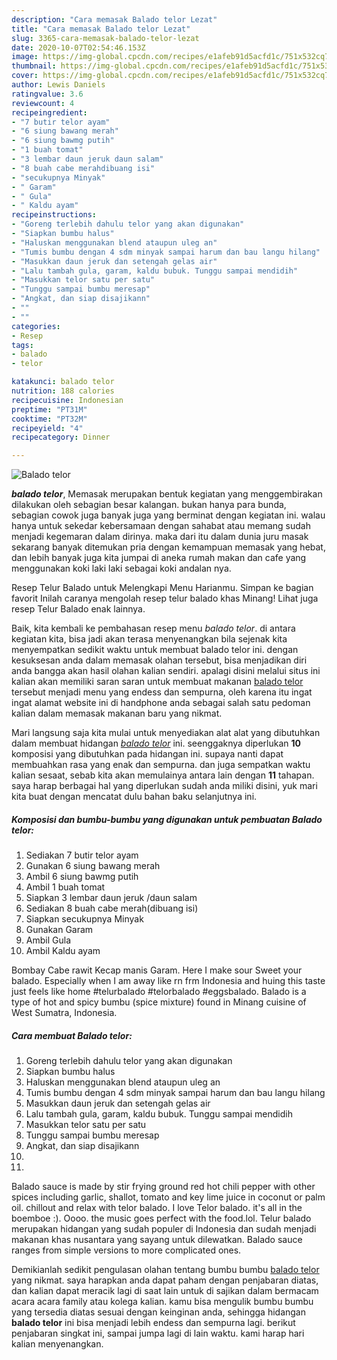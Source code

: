 ```yaml
---
description: "Cara memasak Balado telor Lezat"
title: "Cara memasak Balado telor Lezat"
slug: 3365-cara-memasak-balado-telor-lezat
date: 2020-10-07T02:54:46.153Z
image: https://img-global.cpcdn.com/recipes/e1afeb91d5acfd1c/751x532cq70/balado-telor-foto-resep-utama.jpg
thumbnail: https://img-global.cpcdn.com/recipes/e1afeb91d5acfd1c/751x532cq70/balado-telor-foto-resep-utama.jpg
cover: https://img-global.cpcdn.com/recipes/e1afeb91d5acfd1c/751x532cq70/balado-telor-foto-resep-utama.jpg
author: Lewis Daniels
ratingvalue: 3.6
reviewcount: 4
recipeingredient:
- "7 butir telor ayam"
- "6 siung bawang merah"
- "6 siung bawmg putih"
- "1 buah tomat"
- "3 lembar daun jeruk daun salam"
- "8 buah cabe merahdibuang isi"
- "secukupnya Minyak"
- " Garam"
- " Gula"
- " Kaldu ayam"
recipeinstructions:
- "Goreng terlebih dahulu telor yang akan digunakan"
- "Siapkan bumbu halus"
- "Haluskan menggunakan blend ataupun uleg an"
- "Tumis bumbu dengan 4 sdm minyak sampai harum dan bau langu hilang"
- "Masukkan daun jeruk dan setengah gelas air"
- "Lalu tambah gula, garam, kaldu bubuk. Tunggu sampai mendidih"
- "Masukkan telor satu per satu"
- "Tunggu sampai bumbu meresap"
- "Angkat, dan siap disajikann"
- ""
- ""
categories:
- Resep
tags:
- balado
- telor

katakunci: balado telor 
nutrition: 188 calories
recipecuisine: Indonesian
preptime: "PT31M"
cooktime: "PT32M"
recipeyield: "4"
recipecategory: Dinner

---
```



![Balado telor](https://img-global.cpcdn.com/recipes/e1afeb91d5acfd1c/751x532cq70/balado-telor-foto-resep-utama.jpg)

<b><i>balado telor</i></b>, Memasak merupakan bentuk kegiatan yang menggembirakan dilakukan oleh sebagian besar kalangan. bukan hanya para bunda, sebagian cowok juga banyak juga yang berminat dengan kegiatan ini. walau hanya untuk sekedar kebersamaan dengan sahabat atau memang sudah menjadi kegemaran dalam dirinya. maka dari itu dalam dunia juru masak sekarang banyak ditemukan pria dengan kemampuan memasak yang hebat, dan lebih banyak juga kita jumpai di aneka rumah makan dan cafe yang menggunakan koki laki laki sebagai koki andalan nya.

Resep Telur Balado untuk Melengkapi Menu Harianmu. Simpan ke bagian favorit Inilah caranya mengolah resep telur balado khas Minang! Lihat juga resep Telur Balado enak lainnya.

Baik, kita kembali ke pembahasan resep menu <i>balado telor</i>. di antara kegiatan kita, bisa jadi akan terasa menyenangkan bila sejenak kita menyempatkan sedikit waktu untuk membuat balado telor ini. dengan kesuksesan anda dalam memasak olahan tersebut, bisa menjadikan diri anda bangga akan hasil olahan kalian sendiri. apalagi disini melalui situs ini kalian akan memiliki saran saran untuk membuat makanan <u>balado telor</u> tersebut menjadi menu yang endess dan sempurna, oleh karena itu ingat ingat alamat website ini di handphone anda sebagai salah satu pedoman kalian dalam memasak makanan baru yang nikmat.


Mari langsung saja kita mulai untuk menyediakan alat alat yang dibutuhkan dalam membuat hidangan <u><i>balado telor</i></u> ini. seenggaknya diperlukan <b>10</b> komposisi yang dibutuhkan pada hidangan ini. supaya nanti dapat membuahkan rasa yang enak dan sempurna. dan juga sempatkan waktu kalian sesaat, sebab kita akan memulainya antara lain dengan <b>11</b> tahapan. saya harap berbagai hal yang diperlukan sudah anda miliki disini, yuk mari kita buat dengan mencatat dulu bahan baku selanjutnya ini.

<!--inarticleads1-->

##### Komposisi dan bumbu-bumbu yang digunakan untuk pembuatan Balado telor:

1. Sediakan 7 butir telor ayam
1. Gunakan 6 siung bawang merah
1. Ambil 6 siung bawmg putih
1. Ambil 1 buah tomat
1. Siapkan 3 lembar daun jeruk /daun salam
1. Sediakan 8 buah cabe merah(dibuang isi)
1. Siapkan secukupnya Minyak
1. Gunakan  Garam
1. Ambil  Gula
1. Ambil  Kaldu ayam


Bombay Cabe rawit Kecap manis Garam. Here I make sour Sweet your balado. Especially when I am away like rn frm Indonesia and huing this taste just feels like home #telurbalado #telorbalado #eggsbalado. Balado is a type of hot and spicy bumbu (spice mixture) found in Minang cuisine of West Sumatra, Indonesia. 

<!--inarticleads2-->

##### Cara membuat Balado telor:

1. Goreng terlebih dahulu telor yang akan digunakan
1. Siapkan bumbu halus
1. Haluskan menggunakan blend ataupun uleg an
1. Tumis bumbu dengan 4 sdm minyak sampai harum dan bau langu hilang
1. Masukkan daun jeruk dan setengah gelas air
1. Lalu tambah gula, garam, kaldu bubuk. Tunggu sampai mendidih
1. Masukkan telor satu per satu
1. Tunggu sampai bumbu meresap
1. Angkat, dan siap disajikann
1. 
1. 


Balado sauce is made by stir frying ground red hot chili pepper with other spices including garlic, shallot, tomato and key lime juice in coconut or palm oil. chillout and relax with telor balado. I love Telor balado. it&#39;s all in the boemboe :). Oooo. the music goes perfect with the food.lol. Telur balado merupakan hidangan yang sudah populer di Indonesia dan sudah menjadi makanan khas nusantara yang sayang untuk dilewatkan. Balado sauce ranges from simple versions to more complicated ones. 

Demikianlah sedikit pengulasan olahan tentang bumbu bumbu <u>balado telor</u> yang nikmat. saya harapkan anda dapat paham dengan penjabaran diatas, dan kalian dapat meracik lagi di saat lain untuk di sajikan dalam bermacam acara acara family atau kolega kalian. kamu bisa mengulik bumbu bumbu yang tersedia diatas sesuai dengan keinginan anda, sehingga hidangan <b>balado telor</b> ini bisa menjadi lebih endess dan sempurna lagi. berikut penjabaran singkat ini, sampai jumpa lagi di lain waktu. kami harap hari kalian menyenangkan.
